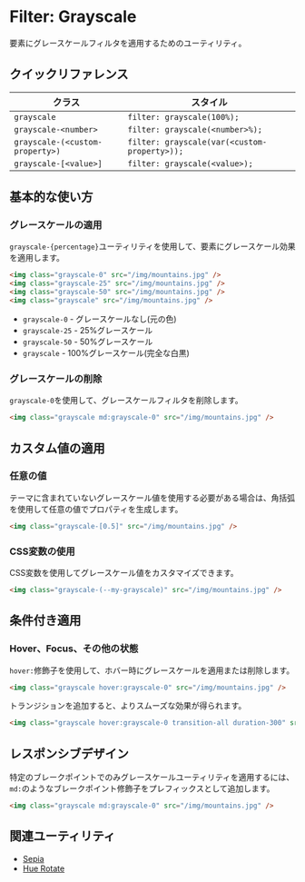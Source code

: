 # Filter: Grayscale

要素にグレースケールフィルタを適用するためのユーティリティ。

## クイックリファレンス

| クラス | スタイル |
|--------|---------|
| `grayscale` | `filter: grayscale(100%);` |
| `grayscale-<number>` | `filter: grayscale(<number>%);` |
| `grayscale-(<custom-property>)` | `filter: grayscale(var(<custom-property>));` |
| `grayscale-[<value>]` | `filter: grayscale(<value>);` |

## 基本的な使い方

### グレースケールの適用

`grayscale-{percentage}`ユーティリティを使用して、要素にグレースケール効果を適用します。

```html
<img class="grayscale-0" src="/img/mountains.jpg" />
<img class="grayscale-25" src="/img/mountains.jpg" />
<img class="grayscale-50" src="/img/mountains.jpg" />
<img class="grayscale" src="/img/mountains.jpg" />
```

- `grayscale-0` - グレースケールなし(元の色)
- `grayscale-25` - 25%グレースケール
- `grayscale-50` - 50%グレースケール
- `grayscale` - 100%グレースケール(完全な白黒)

### グレースケールの削除

`grayscale-0`を使用して、グレースケールフィルタを削除します。

```html
<img class="grayscale md:grayscale-0" src="/img/mountains.jpg" />
```

## カスタム値の適用

### 任意の値

テーマに含まれていないグレースケール値を使用する必要がある場合は、角括弧を使用して任意の値でプロパティを生成します。

```html
<img class="grayscale-[0.5]" src="/img/mountains.jpg" />
```

### CSS変数の使用

CSS変数を使用してグレースケール値をカスタマイズできます。

```html
<img class="grayscale-(--my-grayscale)" src="/img/mountains.jpg" />
```

## 条件付き適用

### Hover、Focus、その他の状態

`hover:`修飾子を使用して、ホバー時にグレースケールを適用または削除します。

```html
<img class="grayscale hover:grayscale-0" src="/img/mountains.jpg" />
```

トランジションを追加すると、よりスムーズな効果が得られます。

```html
<img class="grayscale hover:grayscale-0 transition-all duration-300" src="/img/mountains.jpg" />
```

## レスポンシブデザイン

特定のブレークポイントでのみグレースケールユーティリティを適用するには、`md:`のようなブレークポイント修飾子をプレフィックスとして追加します。

```html
<img class="grayscale md:grayscale-0" src="/img/mountains.jpg" />
```

## 関連ユーティリティ

- [Sepia](/docs/sepia)
- [Hue Rotate](/docs/hue-rotate)
